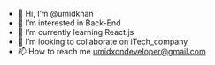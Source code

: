 - 👋 Hi, I’m @umidkhan
- 👀 I’m interested in Back-End
- 🌱 I’m currently learning React.js 
- 💞️ I’m looking to collaborate on iTech_company
- 📫 How to reach me umidxondeveloper@gmail.com

<!---
umidkhan/umidkhan is a ✨ special ✨ repository because its `README.md` (this file) appears on your GitHub profile.
You can click the Preview link to take a look at your changes.
--->
